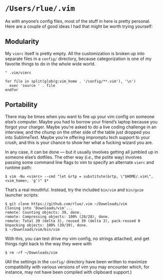 `/Users/rlue/.vim`
==================

As with anyone’s config files, most of the stuff in here is pretty personal. Here are a couple of good ideas I had that might be worth trying yourself:

Modularity
----------

My `vimrc` itself is pretty empty. All the customization is broken up into separate files in a `config/` directory, because categorization is one of my favorite things to do in the whole wide world.

```viml
" .vim/vimrc

for file in split(glob(g:vim_home . '/config/**.vim'), '\n')
  exec 'source ' . file
endfor
```

Portability
-----------

There may be times when you want to fire up your vim config on someone else’s computer. Maybe you had to borrow your friend’s laptop because you forgot your charger. Maybe you’re asked to do a live coding challenge in an interview, and the chump on the other side of the table just dropped you into SublimeText. Maybe you’re offering impromptu tech support to your crush, and this is your chance to show her what a fucking wizard you are.

In any case, it can be done — but it usually involves getting all jumbled up in someone else’s dotfiles. The other way (_i.e.,_ the polite way) involves passing some command line flags to vim to specify an alternate `vimrc` and runtime path:

```
$ vim -Nu <vimrc> --cmd "let &rtp = substitute(&rtp, \"$HOME/.vim\", <vim_home>, 'g')" $*
```

That’s a real mouthful. Instead, try the included `bin/vim` and `bin/gvim` launcher scripts:

```
$ git clone https://github.com/rlue/.vim ~/Downloads/vim
Cloning into 'Downloads/vim'...
remote: Counting objects: 39, done.
remote: Compressing objects: 100% (28/28), done.
remote: Total 39 (delta 3), reused 39 (delta 3), pack-reused 0
Unpacking objects: 100% (39/39), done.
$ ~/Downloads/vim/bin/vim
```

With this, you can test drive my vim config, no strings attached, and get things right back to the way they were with

```
$ rm -rf ~/Downloads/vim
```

(All the settings in the `config/` directory have been written to maximize compatibility with various versions of vim you may encounter which, for instance, may not have been compiled with clipboard support.)
